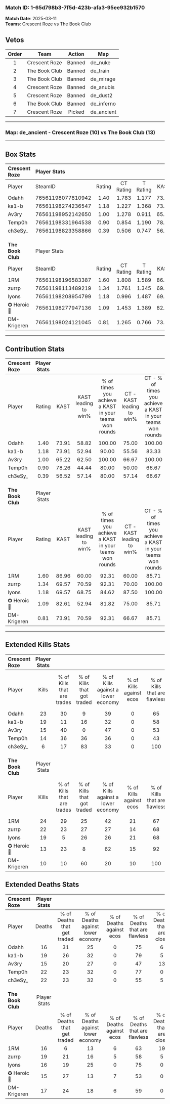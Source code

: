 ### Match ID: 1-65d798b3-7f5d-423b-afa3-95ee932b1570  
**Match Date**: 2025-03-11  
**Teams**: Crescent Roze vs The Book Club  

## Vetos  

| Order | Team | Action | Map |
| :---: | :--: | :----: | --- |
| 1 | Crescent Roze | Banned | de_nuke |
| 2 | The Book Club | Banned | de_train |
| 3 | The Book Club | Banned | de_mirage |
| 4 | Crescent Roze | Banned | de_anubis |
| 5 | Crescent Roze | Banned | de_dust2 |
| 6 | The Book Club | Banned | de_inferno |
| 7 | Crescent Roze | Picked | de_ancient |

---  

### **Map**: de_ancient - Crescent Roze (10) vs The Book Club (13)  
---  

## Box Stats  

| **Crescent Roze** | Player Stats      |        |           |          |       |       |       |         |        |      |     |
| :- | :- | :-: | :-: | :-: | :-: | :-: | :-: | :-: | :-: | :-: | :-: |
| Player            | SteamID           | Rating | CT Rating | T Rating | KAST  |  ADR  | Kills | Assists | Deaths | K/D  | HS% |
| Odahh             | 76561198077810942 |  1.40  |   1.783   |  1.177   | 73.91 | 91.6  |  23   |    3    |   16   | 1.44 | 34  |
| ka1-b             | 76561198274236547 |  1.18  |   1.227   |  1.368   | 73.91 | 87.8  |  19   |    5    |   19   | 1.00 | 63  |
| Av3ry             | 76561198952142650 |  1.00  |   1.278   |  0.911   | 65.22 | 70.6  |  15   |    5    |   15   | 1.00 | 33  |
| Temp0h            | 76561198331964538 |  0.90  |   0.854   |  1.190   | 78.26 | 67.2  |  14   |    8    |   22   | 0.64 | 42  |
| ch3eSy_           | 76561198823358866 |  0.39  |   0.506   |  0.747   | 56.52 | 53.7  |   6   |    6    |   22   | 0.27 | 16  |
|                   |                   |        |           |          |       |       |       |         |        |      |     |
|                   |                   |        |           |          |       |       |       |         |        |      |     |
|                   |                   |        |           |          |       |       |       |         |        |      |     |
| **The Book Club** | Player Stats      |        |           |          |       |       |       |         |        |      |     |
| Player            | SteamID           | Rating | CT Rating | T Rating | KAST  |  ADR  | Kills | Assists | Deaths | K/D  | HS% |
| 1RM               | 76561198196583387 |  1.60  |   1.808   |  1.589   | 86.96 | 106.7 |  24   |    8    |   16   | 1.50 | 33  |
| zurrp             | 76561198113489219 |  1.34  |   1.761   |  1.345   | 69.57 | 107.8 |  22   |    8    |   19   | 1.16 | 59  |
| lyons             | 76561198208954799 |  1.18  |   0.996   |  1.487   | 69.57 | 78.8  |  19   |    3    |   16   | 1.19 | 52  |
| ✪ Heroic🎃        | 76561198277947136 |  1.09  |   1.453   |  1.389   | 82.61 | 76.9  |  13   |    8    |   15   | 0.87 | 38  |
| DM-Krigeren       | 76561198024121045 |  0.81  |   1.265   |  0.766   | 73.91 | 59.2  |  10   |    8    |   17   | 0.59 | 50  |
---  

## Contribution Stats  

| **Crescent Roze** | Player Stats |       |                      |                                                        |                           |                                                             |                          |                                                            |
| :- | :-: | :-: | :-: | :-: | :-: | :-: | :-: | :-: |
| Player            |    Rating    | KAST  | KAST leading to win% | % of times you achieve a KAST in your teams won rounds | CT - KAST leading to win% | CT - % of times you achieve a KAST in your teams won rounds | T - KAST leading to win% | T - % of times you achieve a KAST in your teams won rounds |
| Odahh             |     1.40     | 73.91 |        58.82         |                         100.00                         |           75.00           |                           100.00                            |          44.44           |                           100.00                           |
| ka1-b             |     1.18     | 73.91 |        52.94         |                         90.00                          |           55.56           |                            83.33                            |          50.00           |                           100.00                           |
| Av3ry             |     1.00     | 65.22 |        62.50         |                         100.00                         |           66.67           |                           100.00                            |          57.14           |                           100.00                           |
| Temp0h            |     0.90     | 78.26 |        44.44         |                         80.00                          |           50.00           |                            66.67                            |          40.00           |                           100.00                           |
| ch3eSy_           |     0.39     | 56.52 |        57.14         |                         80.00                          |           57.14           |                            66.67                            |          57.14           |                           100.00                           |
|                   |              |       |                      |                                                        |                           |                                                             |                          |                                                            |
|                   |              |       |                      |                                                        |                           |                                                             |                          |                                                            |
|                   |              |       |                      |                                                        |                           |                                                             |                          |                                                            |
| **The Book Club** | Player Stats |       |                      |                                                        |                           |                                                             |                          |                                                            |
| Player            |    Rating    | KAST  | KAST leading to win% | % of times you achieve a KAST in your teams won rounds | CT - KAST leading to win% | CT - % of times you achieve a KAST in your teams won rounds | T - KAST leading to win% | T - % of times you achieve a KAST in your teams won rounds |
| 1RM               |     1.60     | 86.96 |        60.00         |                         92.31                          |           60.00           |                            85.71                            |          60.00           |                           100.00                           |
| zurrp             |     1.34     | 69.57 |        70.59         |                         92.31                          |           70.00           |                           100.00                            |          71.43           |                           83.33                            |
| lyons             |     1.18     | 69.57 |        68.75         |                         84.62                          |           87.50           |                           100.00                            |          50.00           |                           66.67                            |
| ✪ Heroic🎃        |     1.09     | 82.61 |        52.94         |                         81.82                          |           75.00           |                            85.71                            |          33.33           |                           75.00                            |
| DM-Krigeren       |     0.81     | 73.91 |        70.59         |                         92.31                          |           66.67           |                            85.71                            |          75.00           |                           100.00                           |
---  

## Extended Kills Stats  

| **Crescent Roze** | Player Stats |                            |                            |                                    |                         |                              |                                 |                                       |                    |           |
| :- | :-: | :-: | :-: | :-: | :-: | :-: | :-: | :-: | :-: | :-: |
| Player            |    Kills     | % of Kills that are trades | % of Kills that got traded | % of Kills against a lower economy | % of Kills against ecos | % of Kills that are flawless | % of Kills that are close duels | % of Kills that are assisted by flash | Pistol Round Kills | AWP Kills |
| Odahh             |      23      |             30             |             9              |                 39                 |            0            |              65              |                9                |                   4                   |         2          |     0     |
| ka1-b             |      19      |             11             |             16             |                 32                 |            0            |              58              |                0                |                   0                   |         2          |     0     |
| Av3ry             |      15      |             40             |             0              |                 47                 |            0            |              53              |                0                |                   0                   |         2          |     6     |
| Temp0h            |      14      |             36             |             36             |                 36                 |            0            |              43              |                7                |                   0                   |         1          |     0     |
| ch3eSy_           |      6       |             17             |             83             |                 33                 |            0            |             100              |               17                |                   0                   |         0          |     0     |
|                   |              |                            |                            |                                    |                         |                              |                                 |                                       |                    |           |
|                   |              |                            |                            |                                    |                         |                              |                                 |                                       |                    |           |
|                   |              |                            |                            |                                    |                         |                              |                                 |                                       |                    |           |
| **The Book Club** | Player Stats |                            |                            |                                    |                         |                              |                                 |                                       |                    |           |
| Player            |    Kills     | % of Kills that are trades | % of Kills that got traded | % of Kills against a lower economy | % of Kills against ecos | % of Kills that are flawless | % of Kills that are close duels | % of Kills that are assisted by flash | Pistol Round Kills | AWP Kills |
| 1RM               |      24      |             29             |             25             |                 42                 |           21            |              67              |                8                |                   4                   |         2          |     3     |
| zurrp             |      22      |             23             |             27             |                 27                 |           14            |              68              |                5                |                   0                   |         4          |     1     |
| lyons             |      19      |             5              |             26             |                 26                 |           21            |              68              |                5                |                   0                   |         0          |     0     |
| ✪ Heroic🎃        |      13      |             23             |             8              |                 62                 |           15            |              92              |                0                |                   0                   |         0          |     2     |
| DM-Krigeren       |      10      |             10             |             60             |                 20                 |           10            |             100              |               10                |                  10                   |         2          |     0     |
## Extended Deaths Stats  

| **Crescent Roze** | Player Stats |                             |                                   |                          |                               |                            |                           |               |
| :- | :-: | :-: | :-: | :-: | :-: | :-: | :-: | :-: |
| Player            |    Deaths    | % of Deaths that get traded | % of Deaths against lower economy | % of Deaths against ecos | % of Deaths that are flawless | % of Deaths that are close | % of Deaths while blinded | Deaths to AWP |
| Odahh             |      16      |             31              |                25                 |            0             |              75               |             6              |             0             |       1       |
| ka1-b             |      19      |             26              |                32                 |            0             |              79               |             5              |             0             |       1       |
| Av3ry             |      15      |             20              |                27                 |            0             |              47               |             13             |             0             |       2       |
| Temp0h            |      22      |             23              |                32                 |            0             |              77               |             0              |             5             |       1       |
| ch3eSy_           |      22      |             23              |                32                 |            0             |              55               |             5              |             5             |       0       |
|                   |              |                             |                                   |                          |                               |                            |                           |               |
|                   |              |                             |                                   |                          |                               |                            |                           |               |
|                   |              |                             |                                   |                          |                               |                            |                           |               |
| **The Book Club** | Player Stats |                             |                                   |                          |                               |                            |                           |               |
| Player            |    Deaths    | % of Deaths that get traded | % of Deaths against lower economy | % of Deaths against ecos | % of Deaths that are flawless | % of Deaths that are close | % of Deaths while blinded | Deaths to AWP |
| 1RM               |      16      |              6              |                13                 |            6             |              63               |             19             |             6             |       2       |
| zurrp             |      19      |             21              |                16                 |            5             |              58               |             5              |             0             |       2       |
| lyons             |      16      |             19              |                25                 |            0             |              75               |             0              |             0             |       2       |
| ✪ Heroic🎃        |      15      |             27              |                13                 |            7             |              53               |             0              |             0             |       0       |
| DM-Krigeren       |      17      |             24              |                18                 |            6             |              59               |             0              |             0             |       1       |
